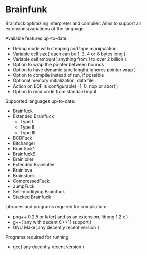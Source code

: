 # Brainfunk

Brainfuck optimizing interpreter and compiler. Aims to support all extensions/variations of the language.

Available features up-to-date:
* Debug mode with stepping and tape manipulation
* Variable cell size( each can be 1, 2, 4 or 8 bytes long )
* Variable cell amount( anything from 1 to over 2 billion )
* Option to wrap the pointer between bounds
* Option to have dynamic tape length( ignores pointer wrap )
* Option to compile instead of run, if possible
* Optional memory initialization, data file
* Action on EOF is configurable( -1, 0, nop or abort )
* Option to read code from standard input

Supported languages up-to-date:
* Brainfuck
* Extended Brainfuck
  * Type I
  * Type II
  * Type III
* BCDFuck
* Bitchanger
* Brainfuck^
* Brainfuck$
* Brainloller
* Extended Brainloller
* Brainlove
* Brainstuck
* CompressedFuck
* JumpFuck
* Self-modifying Brainfuck
* Stacked Brainfuck

Libraries and programs required for compilation:
* png++ 0.2.5 or later( and as an extension, libpng 1.2.x )
* g++( any with decent C++11 support )
* GNU Make( any decently recent version )

Programs required for running:
* gcc( any decently recent version )

